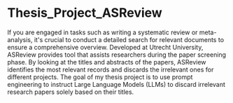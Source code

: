 # Thesis_Project_ASReview
If you are engaged in tasks such as writing a systematic review or meta-analysis, it's crucial to conduct a detailed search for relevant documents to ensure a comprehensive overview. Developed at Utrecht University, ASReview provides tool that assists researchers during the paper screening phase. By looking at the titles and abstracts of the papers, ASReview identifies the most relevant records and discards the irrelevant ones for different projects.
The goal of my thesis project is to use prompt engineering to instruct Large Language Models (LLMs) to discard irrelevant research papers solely based on their titles. 
